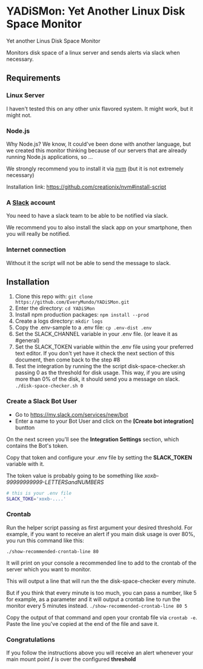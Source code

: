 # YADiSMon: Yet Another Linux Disk Space Monitor

Yet another Linus Disk Space Monitor

Monitors disk space of a linux server and sends alerts via slack when necessary.

## Requirements

### Linux Server

I haven't tested this on any other unix flavored system.
It might work, but it might not.

### Node.js

Why Node.js? We know, It could've been done with another language, but we created this monitor thinking because of our servers that are already running Node.js applications, so ...

We strongly recommend you to install it via [nvm](https://github.com/creationix/nvm) (but it is not extremely necessary)

Installation link: https://github.com/creationix/nvm#install-script

### A [Slack](http://slack.com) account

You need to have a slack team to be able to be notified via slack.

We recommend you to also install the slack app on your smartphone, then you will really be notified.

### Internet connection

Without it the script will not be able to send the message to slack.

## Installation

1. Clone this repo with: `git clone https://github.com/EveryMundo/YADiSMon.git`
2. Enter the directory: `cd YADiSMon`
3. Install npm production packages: `npm install --prod`
4. Create a logs directory: `mkdir logs`
5. Copy the .env-sample to a .env file: `cp .env-dist .env`
6. Set the SLACK_CHANNEL variable in your .env file. (or leave it as #general)
7. Set the SLACK_TOKEN variable within the .env file using your preferred text editor.
   If you don't yet have it check the next section of this document, then come back to the
   step #8
8. Test the integration by running the the script disk-space-checker.sh passing 0 as the threshold for disk usage. This way, if you are using more than 0% of the disk, it should send you a message on slack.
  `./disk-space-checker.sh 0`

### Create a Slack Bot User

* Go to https://my.slack.com/services/new/bot
* Enter a name to your Bot User and click on the **[Create bot integration]** buntton

On the next screen you'll see the **Integration Settings** section, which contains the Bot's token. 

Copy that token and configure your .env file by setting the **SLACK_TOKEN** variable with it.

The token value is probably going to be something like *xoxb-99999999999-LETTERSandNUMBERS*

```bash
# this is your .env file
SLACK_TOKE='xoxb-....'
```

### Crontab

Run the helper script passing as first argument your desired threshold. For example, if you want to receive an alert if you main disk usage is over 80%, you run this command like this:
```
./show-recommended-crontab-line 80
```

It will print on your console a recommended line to add to the crontab of the server which you want to monitor.

This will output a line that will run the the disk-space-checker every minute.

But if you think that every minute is too much, you can pass a number, like 5 for example, as a parameter and it will output a crontab line to run the monitor every 5 minutes instead.  `./show-recommended-crontab-line 80 5`

Copy the output of that command and open your crontab file via `crontab -e`.
Paste the line you've copied at the end of the file and save it.

### Congratulations

If you follow the instructions above you will receive an alert whenever your main mount point **/** is over the configured **threshold**
